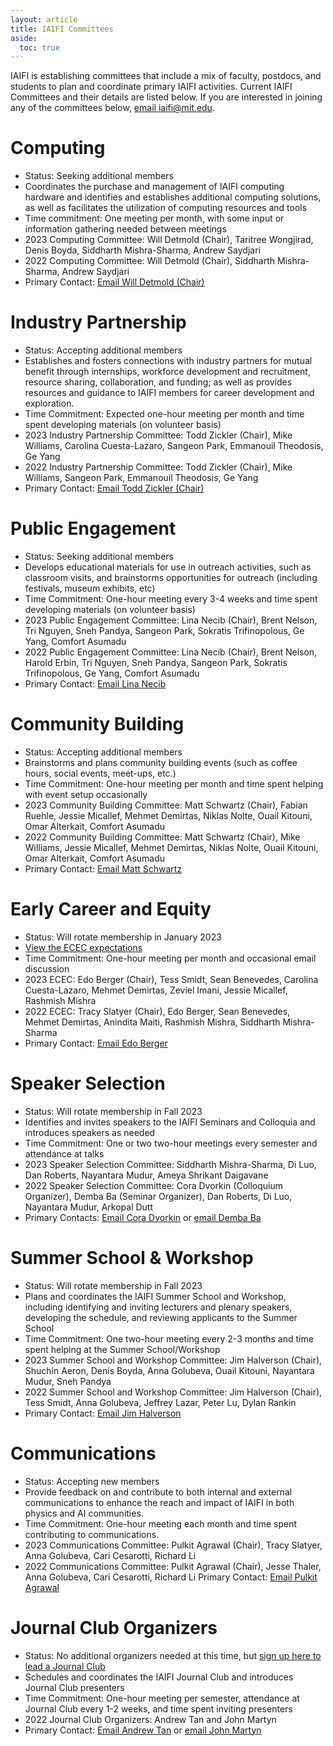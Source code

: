 ```yaml
---
layout: article
title: IAIFI Committees
aside:
  toc: true
---
```


IAIFI is establishing committees that include a mix of faculty, postdocs, and students to plan and coordinate primary IAIFI activities. Current IAIFI Committees and their details are listed below. If you are interested in joining any of the committees below, [email iaifi@mit.edu](mailto:iaifi@mit.edu).

# Computing
* Status: Seeking additional members
* Coordinates the purchase and management of IAIFI computing hardware and identifies and establishes additional computing solutions, as well as facilitates the utilization of computing resources and tools
* Time commitment: One meeting per month, with some input or information gathering needed between meetings
* 2023 Computing Committee: Will Detmold (Chair), Taritree Wongjirad, Denis Boyda, Siddharth Mishra-Sharma, Andrew Saydjari
* 2022 Computing Committee: Will Detmold (Chair), Siddharth Mishra-Sharma, Andrew Saydjari
* Primary Contact: [Email Will Detmold (Chair)](mailto:wdetmold@mit.edu)

# Industry Partnership
* Status: Accepting additional members
* Establishes and fosters connections with industry partners for mutual benefit through internships, workforce development and recruitment, resource sharing, collaboration, and funding; as well as provides resources and guidance to IAIFI members for career development and exploration.
* Time Commitment: Expected one-hour meeting per month and time spent developing materials (on volunteer basis)
* 2023 Industry Partnership Committee: Todd Zickler (Chair), Mike Williams, Carolina Cuesta-Lazaro, Sangeon Park, Emmanouil Theodosis, Ge Yang
* 2022 Industry Partnership Committee: Todd Zickler (Chair), Mike Williams, Sangeon Park, Emmanouil Theodosis, Ge Yang
* Primary Contact: [Email Todd Zickler (Chair)](mailto:zickler@seas.harvard.edu)

# Public Engagement
* Status: Seeking additional members
* Develops educational materials for use in outreach activities, such as classroom visits, and brainstorms opportunities for outreach (including festivals, museum exhibits, etc)
* Time Commitment: One-hour meeting every 3-4 weeks and time spent developing materials (on volunteer basis)
* 2023 Public Engagement Committee: Lina Necib (Chair), Brent Nelson, Tri Nguyen, Sneh Pandya, Sangeon Park, Sokratis Trifinopolous, Ge Yang, Comfort Asumadu
* 2022 Public Engagement Committee: Lina Necib (Chair), Brent Nelson, Harold Erbin, Tri Nguyen, Sneh Pandya, Sangeon Park, Sokratis Trifinopolous, Ge Yang, Comfort Asumadu
* Primary Contact: [Email Lina Necib](mailto:lnecib@mit.edu)

# Community Building
* Status: Accepting additional members
* Brainstorms and plans community building events (such as coffee hours, social events, meet-ups, etc.)
* Time Commitment: One-hour meeting per month and time spent helping with event setup occasionally
* 2023 Community Building Committee: Matt Schwartz (Chair), Fabian Ruehle, Jessie Micallef, Mehmet Demirtas, Niklas Nolte, Ouail Kitouni, Omar Alterkait, Comfort Asumadu
* 2022 Community Building Committee: Matt Schwartz (Chair), Mike Williams, Jessie Micallef, Mehmet Demirtas, Niklas Nolte, Ouail Kitouni, Omar Alterkait, Comfort Asumadu
* Primary Contact: [Email Matt Schwartz](schwartz@g.harvard.edu)

# Early Career and Equity 
* Status: Will rotate membership in January 2023
* [View the ECEC expectations](/images/ecec-expectations.pdf)
* Time Commitment: One-hour meeting per month and occasional email discussion
* 2023 ECEC: Edo Berger (Chair), Tess Smidt, Sean Benevedes, Carolina Cuesta-Lazaro, Mehmet Demirtas, Zeviel Imani, Jessie Micallef, Rashmish Mishra
* 2022 ECEC: Tracy Slatyer (Chair), Edo Berger, Sean Benevedes, Mehmet Demirtas, Anindita Maiti, Rashmish Mishra, Siddharth Mishra-Sharma
* Primary Contact: [Email Edo Berger](mailto:eberger@cfa.harvard.edu) 

# Speaker Selection 
* Status: Will rotate membership in Fall 2023
* Identifies and invites speakers to the IAIFI Seminars and Colloquia and introduces speakers as needed
* Time Commitment: One or two two-hour meetings every semester and attendance at talks
* 2023 Speaker Selection Committee: Siddharth Mishra-Sharma, Di Luo, Dan Roberts, Nayantara Mudur, Ameya Shrikant Daigavane
* 2022 Speaker Selection Committee: Cora Dvorkin (Colloquium Organizer), Demba Ba (Seminar Organizer), Dan Roberts, Di Luo, Nayantara Mudur, Arkopal Dutt
* Primary Contacts: [Email Cora Dvorkin](cdvorkin@g.harvard.edu) or [email Demba Ba](demba@seas.harvard.edu)

# Summer School & Workshop
* Status: Will rotate membership in Fall 2023
* Plans and coordinates the IAIFI Summer School and Workshop, including identifying and inviting lecturers and plenary speakers, developing the schedule, and reviewing applicants to the Summer School
* Time Commitment: One two-hour meeting every 2-3 months and time spent helping at the Summer School/Workshop
* 2023 Summer School and Workshop Committee: Jim Halverson (Chair), Shuchin Aeron, Denis Boyda, Anna Golubeva, Ouail Kitouni, Nayantara Mudur, Sneh Pandya
* 2022 Summer School and Workshop Committee: Jim Halverson (Chair), Tess Smidt, Anna Golubeva, Jeffrey Lazar, Peter Lu, Dylan Rankin
* Primary Contact: [Email Jim Halverson](j.halverson@northeastern.edu)

# Communications
* Status: Accepting new members
* Provide feedback on and contribute to both internal and external communications to enhance the reach and impact of IAIFI in both physics and AI communities.
* Time Commitment: One-hour meeting each month and time spent contributing to communications.
* 2023 Communications Committee: Pulkit Agrawal (Chair), Tracy Slatyer, Anna Golubeva, Cari Cesarotti, Richard Li
* 2022 Communications Committee: Pulkit Agrawal (Chair), Jesse Thaler, Anna Golubeva, Cari Cesarotti, Richard Li
Primary Contact: [Email Pulkit Agrawal](mailto:pulkitag@mit.edu)

# Journal Club Organizers
* Status: No additional organizers needed at this time, but [sign up here to lead a Journal Club](https://forms.gle/zfpT4QQdXg8tu6VB7)
* Schedules and coordinates the IAIFI Journal Club and introduces Journal Club presenters
* Time Commitment: One-hour meeting per semester, attendance at Journal Club every 1-2 weeks, and time spent inviting presenters
* 2022 Journal Club Organizers: Andrew Tan and John Martyn
* Primary Contact: [Email Andrew Tan](aktan@mit.edu) or [email John Martyn](jmmartyn@mit.edu)

